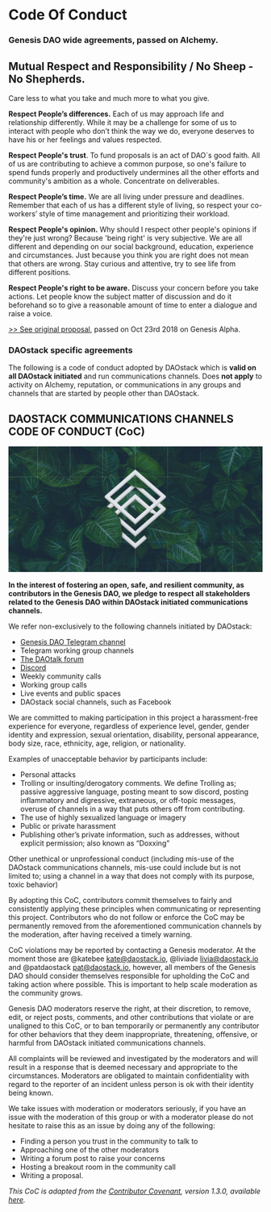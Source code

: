 # Code Of Conduct

### Genesis DAO wide agreements, passed on Alchemy. <a id="h.p_kpL8c259v_iG"></a>

## Mutual Respect and Responsibility / No Sheep - No Shepherds. <a id="h.p_8xxu3EIDwCuh"></a>

Care less to what you take and much more to what you give.

**Respect People’s differences.** Each of us may approach life and relationship differently. While it may be a challenge for some of us to interact with people who don’t think the way we do, everyone deserves to have his or her feelings and values respected.

**Respect People's trust**. To fund proposals is an act of DAO\`s good faith. All of us are contributing to achieve a common purpose, so one's failure to spend funds properly and productively undermines all the other efforts and community's ambition as a whole. Concentrate on deliverables.

**Respect People’s time.** We are all living under pressure and deadlines. Remember that each of us has a different style of living, so respect your co-workers’ style of time management and prioritizing their workload.

**Respect People's opinion.** Why should I respect other people's opinions if they're just wrong? Because 'being right' is very subjective. We are all different and depending on our social background, education, experience and circumstances. Just because you think you are right does not mean that others are wrong. Stay curious and attentive, try to see life from different positions.

**Respect People's right to be aware.** Discuss your concern before you take actions. Let people know the subject matter of discussion and do it beforehand so to give a reasonable amount of time to enter a dialogue and raise a voice.

[&gt;&gt; See original proposal](https://docs.google.com/document/d/1Ko6jNXh2YcxcUmYL_36ewoLox3uc9oqDL-v6oeZIfis/edit), passed on Oct 23rd 2018 on Genesis Alpha.

### DAOstack specific agreements <a id="h.p_1sAIQgriu1Uh"></a>

The following is a code of conduct adopted by DAOstack which is **valid on all DAOstack initiated** and run communications channels. Does **not apply** to activity on Alchemy, reputation, or communications in any groups and channels that are started by people other than DAOstack.

## DAOSTACK COMMUNICATIONS CHANNELS CODE OF CONDUCT \(CoC\) <a id="h.p_VPpcme6wvsiH"></a>

![](../.gitbook/assets/screen-shot-2019-11-03-at-12.49.50-am%20%282%29.png)

**In the interest of fostering an open, safe, and resilient community, as contributors in the Genesis DAO, we pledge to respect all stakeholders related to the Genesis DAO within DAOstack initiated communications channels.**

We refer non-exclusively to the following channels initiated by DAOstack:

* [Genesis DAO Telegram channel](https://www.google.com/url?q=https%3A%2F%2Ft.me%2Fjoinchat%2FICRVPUXV0YNQBqgZAo3i_Q&sa=D&sntz=1&usg=AFQjCNFNho1swyd7b7VwuzEvWepx_ihdCw)
* Telegram working group channels
* [The DAOtalk forum](https://www.google.com/url?q=https%3A%2F%2Fdaotalk.org&sa=D&sntz=1&usg=AFQjCNH04j7GPyNN8BUnF9jSJj1P21_Qgg)
* [Discord](https://www.google.com/url?q=https%3A%2F%2Fdaostack.io%2Fcommunity&sa=D&sntz=1&usg=AFQjCNG7fjuWXIKi1tEIM1XHFqL6SwaP7A)
* Weekly community calls
* Working group calls
* Live events and public spaces
* DAOstack social channels, such as Facebook

We are committed to making participation in this project a harassment-free experience for everyone, regardless of experience level, gender, gender identity and expression, sexual orientation, disability, personal appearance, body size, race, ethnicity, age, religion, or nationality.

Examples of unacceptable behavior by participants include:

* Personal attacks
* Trolling or insulting/derogatory comments. We define Trolling as; passive aggressive language, posting meant to sow discord, posting inflammatory and digressive, extraneous, or off-topic messages, overuse of channels in a way that puts others off from contributing.
* The use of highly sexualized language or imagery
* Public or private harassment
* Publishing other’s private information, such as addresses, without explicit permission; also known as “Doxxing”

Other unethical or unprofessional conduct \(including mis-use of the DAOstack communications channels, mis-use could include but is not limited to; using a channel in a way that does not comply with its purpose, toxic behavior\)

By adopting this CoC, contributors commit themselves to fairly and consistently applying these principles when communicating or representing this project. Contributors who do not follow or enforce the CoC may be permanently removed from the aforementioned communication channels by the moderation, after having received a timely warning.

CoC violations may be reported by contacting a Genesis moderator. At the moment those are @katebee [kate@daostack.io](mailto:kate@daostack.io), @liviade [livia@daostack.io](mailto:livia@daostack.io) and @patdaostack [pat@daostack.io](mailto:pat@daostack.io), however, all members of the Genesis DAO should consider themselves responsible for upholding the CoC and taking action where possible. This is important to help scale moderation as the community grows.

Genesis DAO moderators reserve the right, at their discretion, to remove, edit, or reject posts, comments, and other contributions that violate or are unaligned to this CoC, or to ban temporarily or permanently any contributor for other behaviors that they deem inappropriate, threatening, offensive, or harmful from DAOstack initiated communications channels.

All complaints will be reviewed and investigated by the moderators and will result in a response that is deemed necessary and appropriate to the circumstances. Moderators are obligated to maintain confidentiality with regard to the reporter of an incident unless person is ok with their identity being known.

We take issues with moderation or moderators seriously, if you have an issue with the moderation of this group or with a moderator please do not hesitate to raise this as an issue by doing any of the following:

* Finding a person you trust in the community to talk to
* Approaching one of the other moderators
* Writing a forum post to raise your concerns
* Hosting a breakout room in the community call
* Writing a proposal.

_This CoC is adapted from the_ [_Contributor Covenant_](https://www.google.com/url?q=https%3A%2F%2Fwww.contributor-covenant.org%2F&sa=D&sntz=1&usg=AFQjCNF6KQvo5-niqLTUX1DnlZHXaf2xYQ)_, version 1.3.0, available_ [_here_](https://www.google.com/url?q=https%3A%2F%2Fwww.contributor-covenant.org%2Fversion%2F1%2F3%2F0%2Fcode-of-conduct.html&sa=D&sntz=1&usg=AFQjCNGEbP_VZYJ7jrggs5PPHx_peS0iIA)_._

